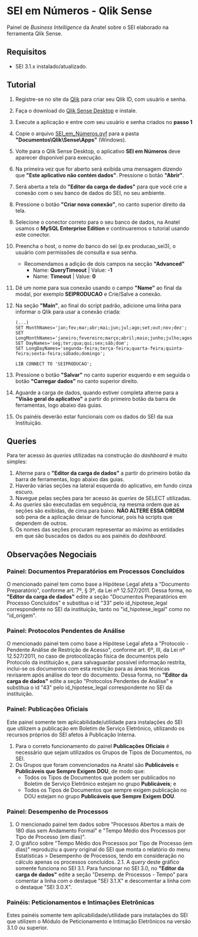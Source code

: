# SEI em Números - Qlik Sense
Painel de _Business Intelligence_ da Anatel sobre o SEI elaborado na ferramenta Qlik Sense.

## Requisitos
- SEI 3.1.x instalado/atualizado.

## Tutorial
1. Registre-se no site da [Qlik](https://qlikid.qlik.com/register) para criar seu Qlik ID, com usuário e senha.
2. Faça o download do [Qlik Sense Desktop](https://www.qlik.com/pt-br/products/qlik-sense/desktop) e instale.
3. Execute a aplicação e entre com seu usuário e senha criados no **passo 1**
4. Copie o arquivo [SEI_em_Números.qvf](https://github.com/anatelgovbr/sei-em-numeros/archive/master.zip) para a pasta **"Documentos\Qlik\Sense\Apps"** (Windows).
5. Volte para o Qlik Sense Desktop, o aplicativo **SEI em Números** deve aparecer disponível para execução.
6. Na primeira vez que for aberto será exibida uma mensagem dizendo que **"Este aplicativo não contém dados"**. Pressione o botão **"Abrir"**.
7. Será aberta a tela do **"Editor da carga de dados"** para que você crie a conexão com o seu banco de dados do SEI, no seu ambiente.
8. Pressione o botão **"Criar nova conexão"**, no canto superior direito da tela.
9. Selecione o conector correto para o seu banco de dados, na Anatel usamos o **MySQL Enterprise Edition** e continuaremos o tutorial usando este conector.
10. Preencha o host, o nome do banco do sei (p.ex producao_sei3), o usuário com permissões de consulta e sua senha.
	- Recomendamos a adição de dois campos na secção **"Advanced"**
		- Name: **QueryTimeout** 		| Value: **-1**
		- Name: **Timeout**					| Value: **0**
11. Dê um nome para sua conexão usando o campo **"Name"** ao final da modal, por exemplo **SEIPRODUCAO** e Crie/Salve a conexão.
12. Na seção **"Main"**, ao final do script padrão, adicione uma linha para informar o Qlik para usar a conexão criada:

    ```
    (...)
    SET MonthNames='jan;fev;mar;abr;mai;jun;jul;ago;set;out;nov;dez';
    SET LongMonthNames='janeiro;fevereiro;março;abril;maio;junho;julho;agosto;setembro;outubro;novembro;dezembro';
    SET DayNames='seg;ter;qua;qui;sex;sáb;dom';
    SET LongDayNames='segunda-feira;terça-feira;quarta-feira;quinta-feira;sexta-feira;sábado;domingo';
    
    LIB CONNECT TO 'SEIPRODUCAO';
    ```

13. Pressione o botão **"Salvar"** no canto superior esquerdo e em seguida o botão **"Carregar dados"** no canto superior direito.
14. Aguarde a carga de dados, quando estiver completa alterne para a **"Visão geral do aplicativo"** a partir do primeiro botão da barra de ferramentas, logo abaixo das guias.
15. Os painéis deverão estar funcionais com os dados do SEI da sua Instituição.

## Queries
Para ter acesso às _queries_ utilizadas na construção do _dashboard_ é muito simples:
1. Alterne para o **"Editor da carga de dados"** a partir do primeiro botão da barra de ferramentas, logo abaixo das guias.
2. Haverão várias seções na lateral esquerda do aplicativo, em fundo cinza escuro.
3. Navegue pelas seções para ter acesso às _queries_ de SELECT utilizadas.
4. As _queries_ são executadas em sequência, na mesma ordem que as seções são exibidas, de cima para baixo. **NÃO ALTERE ESSA ORDEM** sob pena de a aplicação deixar de funcionar, pois há scripts que dependem de outros.
5. Os nomes das seções procuram representar ao máximo as entidades em que são buscados os dados ou aos painéis do _dashboard_.

## Observações Negociais

### Painel: Documentos Preparatórios em Processos Concluídos
O mencionado painel tem como base a Hipótese Legal afeta a "Documento Preparatório", conforme art. 7º, § 3º, da Lei nº 12.527/2011. Dessa forma, no **"Editor da carga de dados"** edite a seção "Documentos Preparatórios em Processo Concluídos" e substitua o id "33" pelo id_hipotese_legal correspondente no SEI da instituição, tanto no "id_hipotese_legal" como no "id_origem".

### Painel: Protocolos Pendentes de Análise
O mencionado painel tem como base a Hipótese Legal afeta a "Protocolo -Pendente Análise de Restrição de Acesso", conforme art. 6º, III, da Lei nº 12.527/2011, no caso de protocolização física de documentos pelo Protocolo da instituição e, para salvaguardar possível informação restrita, inclui-se os documentos com esta restrição para as áreas técnicas revisarem após análise do teor do documento. Dessa forma, no **"Editor da carga de dados"** edite a seção "Protocolos Pendentes de Análise" e substitua o id "43" pelo id_hipotese_legal correspondente no SEI da instituição.

### Painel: Publicações Oficiais
Este painel somente tem aplicabilidade/utilidade para instalações do SEI que utilizem a publicação em Boletim de Serviço Eletrônico, utilizando os recursos próprios do SEI afetos à Publicação Interna.
1. Para o correto funcionamento do painel **Publicações Oficiais** é necessário que sejam utilizados os Grupos de Tipos de Documentos, no SEI.
2. Os Grupos que foram convencionados na Anatel são **Publicáveis** e **Publicáveis que Sempre Exigem DOU**, de modo que:
	- Todos os Tipos de Documentos que podem ser publicados no Boletim de Serviço Eletrônico estejam no grupo **Publicáveis**; e
	- Todos os Tipos de Documentos que sempre exigem publicação no DOU estejam no grupo **Publicáveis que Sempre Exigem DOU**.

### Painel: Desempenho de Processos
1. O mencionado painel tem dados sobre "Processos Abertos a mais de 180 dias sem Andamento Formal" e "Tempo Médio dos Processos por Tipo de Processo (em dias)".
2. O gráfico sobre "Tempo Médio dos Processos por Tipo de Processo (em dias)" reproduziu a _query_ original do SEI que monta o relatório do menu Estatísticas > Desempenho de Processos, tendo em consideração no cálculo apenas os processos concluídos.
2.1. A _query_ deste gráfico somente funciona no SEI 3.1. Para funcionar no SEI 3.0, no **"Editor da carga de dados"** edite a seção "Desemp. de Processos - Tempo" para comentar a linha com o destaque "SEI 3.1.X" e descomentar a linha com o destaque "SEI 3.0.X".

### Painéis: Peticionamentos e Intimações Eletrônicas
Estes painéis somente tem aplicabilidade/utilidade para instalações do SEI que utilizem o Módulo de Peticionamento e Intimação Eletrônicos na versão 3.1.0 ou superior.